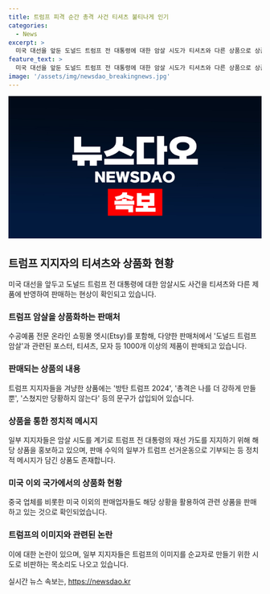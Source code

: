 ```yaml
---
title: 트럼프 피격 순간 총격 사건 티셔츠 불티나게 인기
categories:
  - News
excerpt: >
  미국 대선을 앞둔 도널드 트럼프 전 대통령에 대한 암살 시도가 티셔츠와 다른 상품으로 상품화되고 있음. 수공예품 온라인 쇼핑몰 엣시(Etsy)에서는 도널드 트럼프 암살 검색 시 1000개 이상의 결과가 나오며, 판매자들은 트럼프를 지지하는 문구가 담긴 상품을 판매하고 있음. 이 외에도 이베이, 아마존에서도 트럼프를 지지하는 상품이 판매되는 가운데, 일부는 암살 시도를 계기로 트럼프의 재선 가도를 지지하는 의도가 담겨있음. 이에 대해 중국의 판매업자들도 돈을 벌기 위해 미국 정치 관련 상품을 판매하고 있으며, 그의 이미지를 강화시키려는 시도도 나오고 있음.
feature_text: >
  미국 대선을 앞둔 도널드 트럼프 전 대통령에 대한 암살 시도가 티셔츠와 다른 상품으로 상품화되고 있음. 수공예품 온라인 쇼핑몰 엣시(Etsy)에서는 도널드 트럼프 암살 검색 시 1000개 이상의 결과가 나오며, 판매자들은 트럼프를 지지하는 문구가 담긴 상품을 판매하고 있음. 이 외에도 이베이, 아마존에서도 트럼프를 지지하는 상품이 판매되는 가운데, 일부는 암살 시도를 계기로 트럼프의 재선 가도를 지지하는 의도가 담겨있음. 이에 대해 중국의 판매업자들도 돈을 벌기 위해 미국 정치 관련 상품을 판매하고 있으며, 그의 이미지를 강화시키려는 시도도 나오고 있음.
image: '/assets/img/newsdao_breakingnews.jpg'
---
```


<p><img src="/assets/img/newsdao_breakingnews.jpg" alt="ontimetimes 속보" /></p>

<h2 data-ke-size="size26">트럼프 지지자의 티셔츠와 상품화 현황</h2>

<p data-ke-size="size16">미국 대선을 앞두고 도널드 트럼프 전 대통령에 대한 암살시도 사건을 티셔츠와 다른 제품에 반영하여 판매하는 현상이 확인되고 있습니다.</p>

<h3><b>트럼프 암살을 상품화하는 판매처</b></h3>

<p data-ke-size="size16">수공예품 전문 온라인 쇼핑몰 엣시(Etsy)를 포함해, 다양한 판매처에서 '도널드 트럼프 암살'과 관련된 포스터, 티셔츠, 모자 등 1000개 이상의 제품이 판매되고 있습니다.</p>

<h3><b>판매되는 상품의 내용</b></h3>

<p data-ke-size="size16">트럼프 지지자들을 겨냥한 상품에는 '방탄 트럼프 2024', '총격은 나를 더 강하게 만들뿐', '스쳤지만 당황하지 않는다' 등의 문구가 삽입되어 있습니다.</p>

<h3><b>상품을 통한 정치적 메시지</b></h3>

<p data-ke-size="size16">일부 지지자들은 암살 시도를 계기로 트럼프 전 대통령의 재선 가도를 지지하기 위해 해당 상품을 홍보하고 있으며, 판매 수익의 일부가 트럼프 선거운동으로 기부되는 등 정치적 메시지가 담긴 상품도 존재합니다.</p>

<h3><b>미국 이외 국가에서의 상품화 현황</b></h3>

<p data-ke-size="size16">중국 업체를 비롯한 미국 이외의 판매업자들도 해당 상황을 활용하여 관련 상품을 판매하고 있는 것으로 확인되었습니다.</p>

<h3><b>트럼프의 이미지와 관련된 논란</b></h3>

<p data-ke-size="size16">이에 대한 논란이 있으며, 일부 지지자들은 트럼프의 이미지를 순교자로 만들기 위한 시도로 비판하는 목소리도 나오고 있습니다.</p>
실시간 뉴스 속보는, <a href="https://newsdao.kr" rel="dofollow">https://newsdao.kr</a>


